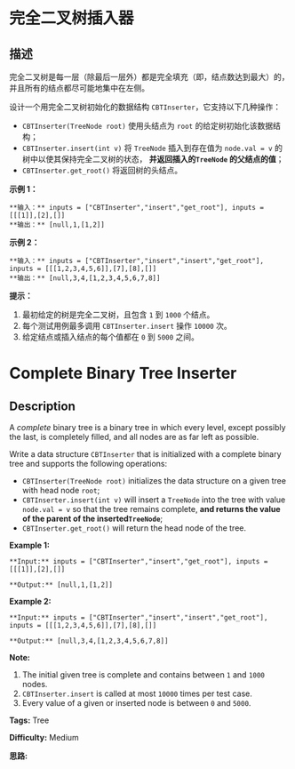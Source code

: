 # 完全二叉树插入器

## 描述

完全二叉树是每一层（除最后一层外）都是完全填充（即，结点数达到最大）的，并且所有的结点都尽可能地集中在左侧。

设计一个用完全二叉树初始化的数据结构 `CBTInserter`，它支持以下几种操作：

  * `CBTInserter(TreeNode root)` 使用头结点为 `root` 的给定树初始化该数据结构；
  * `CBTInserter.insert(int v)` 将 `TreeNode` 插入到存在值为 `node.val = v`  的树中以使其保持完全二叉树的状态， **并返回插入的`TreeNode` 的父结点的值**；
  * `CBTInserter.get_root()` 将返回树的头结点。



**示例 1：**

    
    
    **输入：** inputs = ["CBTInserter","insert","get_root"], inputs = [[[1]],[2],[]]
    **输出：** [null,1,[1,2]]
    

**示例 2：**

    
    
    **输入：** inputs = ["CBTInserter","insert","insert","get_root"], inputs = [[[1,2,3,4,5,6]],[7],[8],[]]
    **输出：** [null,3,4,[1,2,3,4,5,6,7,8]]
    



**提示：**

  1. 最初给定的树是完全二叉树，且包含 `1` 到 `1000` 个结点。
  2. 每个测试用例最多调用 `CBTInserter.insert`  操作 `10000` 次。
  3. 给定结点或插入结点的每个值都在 `0` 到 `5000` 之间。



# Complete Binary Tree Inserter

## Description



A _complete_ binary tree is a binary tree in which every level, except possibly the last, is completely filled, and all nodes are as far left as possible.

Write a data structure `CBTInserter` that is initialized with a complete binary tree and supports the following operations:

  * `CBTInserter(TreeNode root)` initializes the data structure on a given tree with head node `root`;
  * `CBTInserter.insert(int v)` will insert a `TreeNode` into the tree with value `node.val = v` so that the tree remains complete, **and returns the value of the parent of the inserted`TreeNode`**;
  * `CBTInserter.get_root()` will return the head node of the tree.



**Example 1:**

    
    
    **Input:** inputs = ["CBTInserter","insert","get_root"], inputs = [[[1]],[2],[]]
    **Output:** [null,1,[1,2]]
    

**Example 2:**

    
    
    **Input:** inputs = ["CBTInserter","insert","insert","get_root"], inputs = [[[1,2,3,4,5,6]],[7],[8],[]]
    **Output:** [null,3,4,[1,2,3,4,5,6,7,8]]



**Note:**

  1. The initial given tree is complete and contains between `1` and `1000` nodes.
  2. `CBTInserter.insert` is called at most `10000` times per test case.
  3. Every value of a given or inserted node is between `0` and `5000`.






**Tags:** Tree

**Difficulty:** Medium

**思路:**
